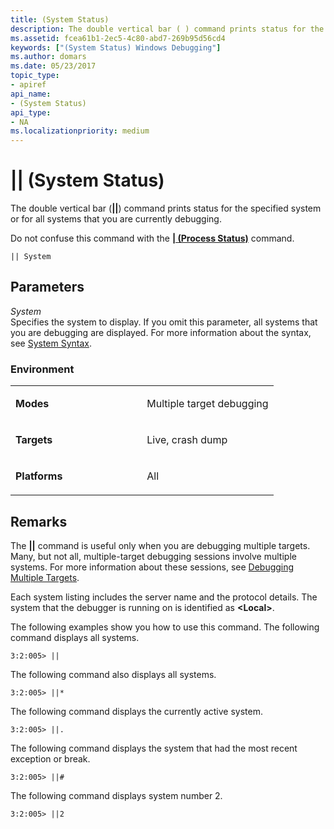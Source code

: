 ```yaml
---
title: (System Status)
description: The double vertical bar ( ) command prints status for the specified system or for all systems that you are currently debugging.Do not confuse this command with the (Process Status) command.
ms.assetid: fcea61b1-2ec5-4c80-abd7-269b95d56cd4
keywords: ["(System Status) Windows Debugging"]
ms.author: domars
ms.date: 05/23/2017
topic_type:
- apiref
api_name:
- (System Status)
api_type:
- NA
ms.localizationpriority: medium
---
```


# || (System Status)


The double vertical bar (**||**) command prints status for the specified system or for all systems that you are currently debugging.

Do not confuse this command with the [**| (Process Status)**](---process-status-.md) command.

```dbgcmd
|| System 
```

## <span id="ddk_cmd_system_status_dbg"></span><span id="DDK_CMD_SYSTEM_STATUS_DBG"></span>Parameters


<span id="_______System______"></span><span id="_______system______"></span><span id="_______SYSTEM______"></span> *System*   
Specifies the system to display. If you omit this parameter, all systems that you are debugging are displayed. For more information about the syntax, see [System Syntax](system-syntax.md).

### <span id="Environment"></span><span id="environment"></span><span id="ENVIRONMENT"></span>Environment

<table>
<colgroup>
<col width="50%" />
<col width="50%" />
</colgroup>
<tbody>
<tr class="odd">
<td align="left"><p><strong>Modes</strong></p></td>
<td align="left"><p>Multiple target debugging</p></td>
</tr>
<tr class="even">
<td align="left"><p><strong>Targets</strong></p></td>
<td align="left"><p>Live, crash dump</p></td>
</tr>
<tr class="odd">
<td align="left"><p><strong>Platforms</strong></p></td>
<td align="left"><p>All</p></td>
</tr>
</tbody>
</table>

 

Remarks
-------

The **||** command is useful only when you are debugging multiple targets. Many, but not all, multiple-target debugging sessions involve multiple systems. For more information about these sessions, see [Debugging Multiple Targets](debugging-multiple-targets.md).

Each system listing includes the server name and the protocol details. The system that the debugger is running on is identified as **&lt;Local&gt;**.

The following examples show you how to use this command. The following command displays all systems.

```dbgcmd
3:2:005> ||
```

The following command also displays all systems.

```dbgcmd
3:2:005> ||*
```

The following command displays the currently active system.

```dbgcmd
3:2:005> ||.
```

The following command displays the system that had the most recent exception or break.

```dbgcmd
3:2:005> ||#
```

The following command displays system number 2.

```dbgcmd
3:2:005> ||2
```

 

 





